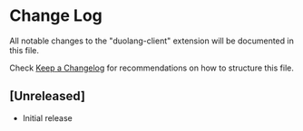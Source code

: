 # Change Log

All notable changes to the "duolang-client" extension will be documented in this file.

Check [Keep a Changelog](http://keepachangelog.com/) for recommendations on how to structure this file.

## [Unreleased]

- Initial release